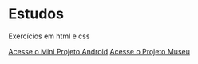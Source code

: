 # Estudos
Exercícios em html e css

<a href="https://leeticia-araaujo.github.io/estudos/html-css/desafios/10-mini-projeto/" target="_blank">Acesse o Mini Projeto Android</a>
<a href="https://leeticia-araaujo.github.io/estudos/html-css/desafios/museo/" target="_blank">Acesse o Projeto Museu</a> 
